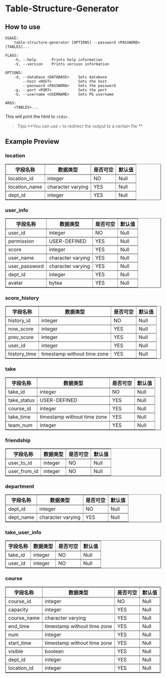 # Table-Structure-Generator

## How to use

```
USAGE:
    table-structure-generator [OPTIONS] --password <PASSWORD> [TABLES]...

FLAGS:
    -h, --help       Prints help information
    -V, --version    Prints version information

OPTIONS:
    -d, --database <DATABASE>    Sets database
        --host <HOST>            Sets the host
        --password <PASSWORD>    Sets the password
    -p, --port <PORT>            Sets the port
    -U, --username <USERNAME>    Sets PG username

ARGS:
    <TABLES>...
```

This will print the html to `stdin` .

>  Tips:**You can use `>` to redirect the output to a certain file **

## Example Preview

<h3>location</h3><table border="1"><thead><tr><th>字段名称</th><th>数据类型</th><th>是否可空</th><th>默认值</th></tr></thead><tbody><tr><td>location_id</td><td>integer</td><td>NO</td><td>Null</td></tr><tr><td>location_name</td><td>character varying</td><td>YES</td><td>Null</td></tr><tr><td>dept_id</td><td>integer</td><td>YES</td><td>Null</td></tr></tbody></table><h3>user_info</h3><table border="1"><thead><tr><th>字段名称</th><th>数据类型</th><th>是否可空</th><th>默认值</th></tr></thead><tbody><tr><td>user_id</td><td>integer</td><td>NO</td><td>Null</td></tr><tr><td>permission</td><td>USER-DEFINED</td><td>YES</td><td>Null</td></tr><tr><td>score</td><td>integer</td><td>YES</td><td>Null</td></tr><tr><td>user_name</td><td>character varying</td><td>YES</td><td>Null</td></tr><tr><td>user_password</td><td>character varying</td><td>YES</td><td>Null</td></tr><tr><td>dept_id</td><td>integer</td><td>YES</td><td>Null</td></tr><tr><td>avatar</td><td>bytea</td><td>YES</td><td>Null</td></tr></tbody></table><h3>score_history</h3><table border="1"><thead><tr><th>字段名称</th><th>数据类型</th><th>是否可空</th><th>默认值</th></tr></thead><tbody><tr><td>history_id</td><td>integer</td><td>NO</td><td>Null</td></tr><tr><td>now_score</td><td>integer</td><td>YES</td><td>Null</td></tr><tr><td>prev_score</td><td>integer</td><td>YES</td><td>Null</td></tr><tr><td>user_id</td><td>integer</td><td>YES</td><td>Null</td></tr><tr><td>history_time</td><td>timestamp without time zone</td><td>YES</td><td>Null</td></tr></tbody></table><h3>take</h3><table border="1"><thead><tr><th>字段名称</th><th>数据类型</th><th>是否可空</th><th>默认值</th></tr></thead><tbody><tr><td>take_id</td><td>integer</td><td>NO</td><td>Null</td></tr><tr><td>take_status</td><td>USER-DEFINED</td><td>YES</td><td>Null</td></tr><tr><td>course_id</td><td>integer</td><td>YES</td><td>Null</td></tr><tr><td>take_time</td><td>timestamp without time zone</td><td>YES</td><td>Null</td></tr><tr><td>team_num</td><td>integer</td><td>YES</td><td>Null</td></tr></tbody></table><h3>friendship</h3><table border="1"><thead><tr><th>字段名称</th><th>数据类型</th><th>是否可空</th><th>默认值</th></tr></thead><tbody><tr><td>user_to_id</td><td>integer</td><td>NO</td><td>Null</td></tr><tr><td>user_from_id</td><td>integer</td><td>NO</td><td>Null</td></tr></tbody></table><h3>department</h3><table border="1"><thead><tr><th>字段名称</th><th>数据类型</th><th>是否可空</th><th>默认值</th></tr></thead><tbody><tr><td>dept_id</td><td>integer</td><td>NO</td><td>Null</td></tr><tr><td>dept_name</td><td>character varying</td><td>YES</td><td>Null</td></tr></tbody></table><h3>take_user_info</h3><table border="1"><thead><tr><th>字段名称</th><th>数据类型</th><th>是否可空</th><th>默认值</th></tr></thead><tbody><tr><td>take_id</td><td>integer</td><td>NO</td><td>Null</td></tr><tr><td>user_id</td><td>integer</td><td>NO</td><td>Null</td></tr></tbody></table><h3>course</h3><table border="1"><thead><tr><th>字段名称</th><th>数据类型</th><th>是否可空</th><th>默认值</th></tr></thead><tbody><tr><td>course_id</td><td>integer</td><td>NO</td><td>Null</td></tr><tr><td>capacity</td><td>integer</td><td>YES</td><td>Null</td></tr><tr><td>course_name</td><td>character varying</td><td>YES</td><td>Null</td></tr><tr><td>end_time</td><td>timestamp without time zone</td><td>YES</td><td>Null</td></tr><tr><td>num</td><td>integer</td><td>YES</td><td>Null</td></tr><tr><td>start_time</td><td>timestamp without time zone</td><td>YES</td><td>Null</td></tr><tr><td>visible</td><td>boolean</td><td>YES</td><td>Null</td></tr><tr><td>dept_id</td><td>integer</td><td>YES</td><td>Null</td></tr><tr><td>location_id</td><td>integer</td><td>YES</td><td>Null</td></tr></tbody></table>

